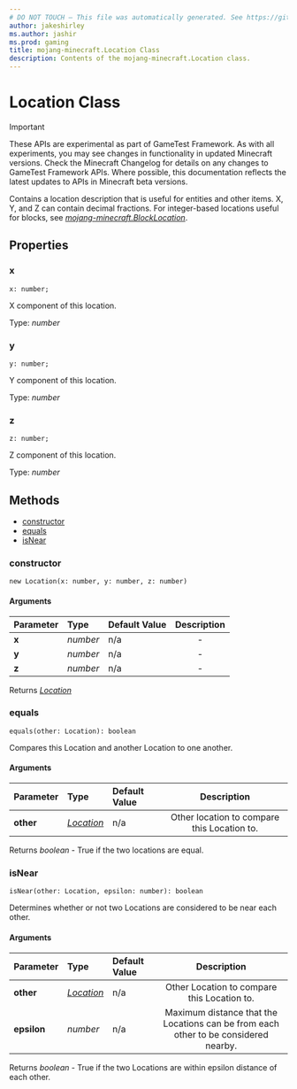 ```yaml
---
# DO NOT TOUCH — This file was automatically generated. See https://github.com/Mojang/MinecraftScriptingApiDocsGenerator to modify descriptions, examples, etc.
author: jakeshirley
ms.author: jashir
ms.prod: gaming
title: mojang-minecraft.Location Class
description: Contents of the mojang-minecraft.Location class.
---
```

# Location Class
>[!IMPORTANT]
>These APIs are experimental as part of GameTest Framework. As with all experiments, you may see changes in functionality in updated Minecraft versions. Check the Minecraft Changelog for details on any changes to GameTest Framework APIs. Where possible, this documentation reflects the latest updates to APIs in Minecraft beta versions.


Contains a location description that is useful for entities and other items. X, Y, and Z can contain decimal fractions. For integer-based locations useful for blocks, see [*mojang-minecraft.BlockLocation*](../mojang-minecraft/BlockLocation.md).

## Properties
### **x**
`x: number;`

X component of this location.

Type: *number*


### **y**
`y: number;`

Y component of this location.

Type: *number*


### **z**
`z: number;`

Z component of this location.

Type: *number*



## Methods
- [constructor](#constructor)
- [equals](#equals)
- [isNear](#isnear)
  
### **constructor**
`
new Location(x: number, y: number, z: number)
`

#### Arguments
| Parameter | Type | Default Value | Description |
| :--- | :--- | :--- | :---: |
| **x** | *number* | n/a | - |
| **y** | *number* | n/a | - |
| **z** | *number* | n/a | - |

Returns [*Location*](Location.md)


### **equals**
`
equals(other: Location): boolean
`

Compares this Location and another Location to one another.
#### Arguments
| Parameter | Type | Default Value | Description |
| :--- | :--- | :--- | :---: |
| **other** | [*Location*](Location.md) | n/a | Other location to compare this Location to. |

Returns *boolean* - True if the two locations are equal.


### **isNear**
`
isNear(other: Location, epsilon: number): boolean
`

Determines whether or not two Locations are considered to be near each other.
#### Arguments
| Parameter | Type | Default Value | Description |
| :--- | :--- | :--- | :---: |
| **other** | [*Location*](Location.md) | n/a | Other Location to compare this Location to. |
| **epsilon** | *number* | n/a | Maximum distance that the Locations can be from each other to be considered nearby. |

Returns *boolean* - True if the two Locations are within epsilon distance of each other.



